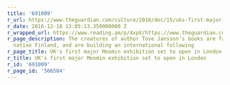 ```yaml
---
title: '691009'
r_url: https://www.theguardian.com/culture/2016/dec/15/uks-first-major-moomins-exhibition-open-london-tove-jansson
r_date: 2016-12-18 13:05:13.350000000 Z
r_wrapped_url: https://www.reading.am/p/4xpX/https://www.theguardian.com/culture/2016/dec/15/uks-first-major-moomins-exhibition-open-london-tove-jansson
r_page_description: The creatures of author Tove Jansson’s books are famous in their
  native Finland, and are building an international following
r_page_title: UK's first major Moomin exhibition set to open in London
r_title: UK's first major Moomin exhibition set to open in London
r_id: '691009'
r_page_id: '506504'
---
```


